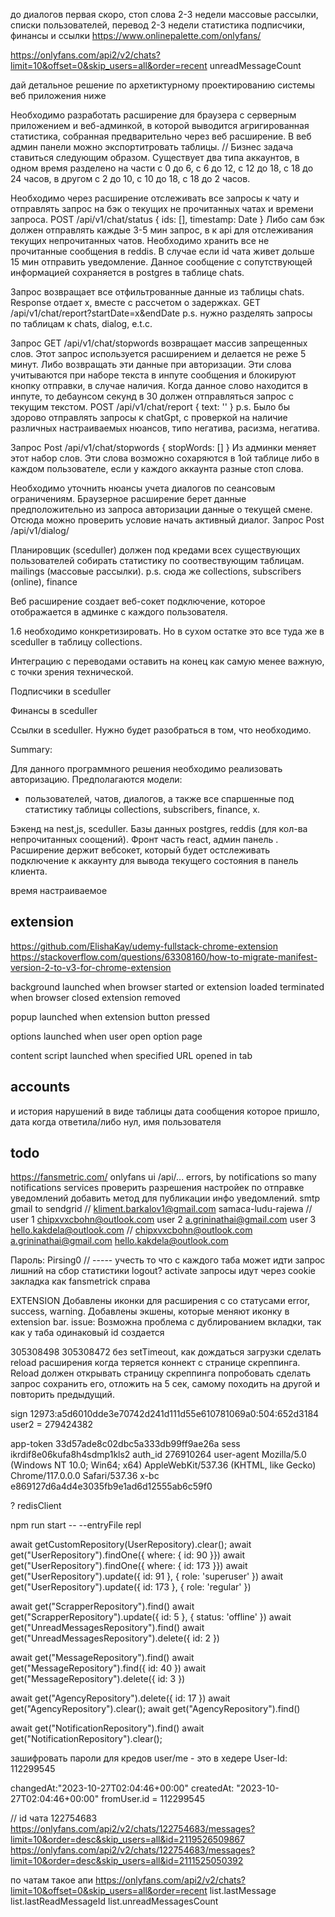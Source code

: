 до диалогов первая
скоро, стоп слова
2-3 недели
массовые рассылки,
списки пользователей, перевод
2-3 недели
статистика
подписчики, финансы и ссылки
https://www.onlinepalette.com/onlyfans/

https://onlyfans.com/api2/v2/chats?limit=10&offset=0&skip_users=all&order=recent
unreadMessageCount






дай детальное решение по архетиктурному проектированию системы веб приложения ниже

Необходимо разработать расширение для браузера с серверным приложением и веб-админкой, в которой выводится агригированная статистика, собранная предварительно через веб расширение. В веб админ панели можно экспортитровать таблицы.
//
Бизнес задача ставиться следующим образом.  Существует два типа аккаунтов, в одном время разделено на части с 0 до 6, с 6 до 12, с 12 до 18, с 18 до 24 часов, в другом с 2 до 10, с 10 до 18, с 18 до 2 часов.

Необходимо через расширение отслеживать все запросы к чату и отправлять запрос на бэк о текущих не прочитанных чатах и времени запроса.
POST /api/v1/chat/status { ids: [], timestamp: Date }
Либо сам бэк должен отправлять каждые 3-5 мин запрос, в к api для отслеживания текущих непрочитанных чатов. Необходимо хранить все не прочитанные сообщения в reddis.
В случае если id чата живет дольше 15 мин отправить уведомление. Данное сообщение c cопутствующей информацией сохраняется в postgres в таблице chats.

Запрос возвращает все отфильтрованные данные из таблицы chats. Response отдает x, вместе с рассчетом о задержках.
GET /api/v1/chat/report?startDate=x&endDate
p.s. нужно разделять запросы по таблицам к chats, dialog, e.t.c.

Запрос
GET /api/v1/chat/stopwords
возвращает массив запрещенных слов. Этот запрос используется расширением и делается не реже 5 минут. Либо возвращать эти данные при авторизации. Эти слова учитываются при наборе текста в инпуте сообщения и блокируют кнопку отправки, в случае наличия. Когда данное слово находится в инпуте, то дебаунсом секунд в 30 должен отправляться запрос с текущим текстом.
POST /api/v1/chat/report { text: '' }
p.s.
Было бы здорово отправлять запросы к chatGpt, с проверкой на наличие различных настраиваемых нюансов, типо негатива, расизма, негатива.

Запрос
Post /api/v1/chat/stopwords { stopWords: [] } Из админки меняет этот набор слов. Эти слова возможно сохаряются в 1ой таблице либо в каждом пользователе, если у каждого аккаунта разные стоп слова.

Необходимо уточнить нюансы учета диалогов по сеансовым ограничениям.
Браузерное расширение берет данные предположительно из запроса авторизации данные о текущей смене. Отсюда можно проверить условие начать активный диалог. Запрос
Post /api/v1/dialog/

Планировщик (sceduller) должен под кредами всех существующих пользователей собирать статистику по соотвествующим таблицам.
mailings (массовые рассылки).
p.s.
сюда же collections, subscribers (online), finance

Веб расширение создает веб-сокет подключение, которое отображается в админке c каждого пользователя.

1.6 необходимо конкретизировать. Но в сухом остатке это все туда же в sceduller в таблицу collections.

Интеграцию с переводами оставить на конец как самую менее важную, с точки зрения технической.

Подписчики в sceduller

Финансы в sceduller

Ссылки в sceduller. Нужно будет разобраться в том, что необходимо.


Summary:

Для данного программного решения необходимо реализовать авторизацию.
Предполагаются модели:
- пользователей, чатов, диалогов, а также все спаршенные под статистику таблицы collections, subscribers, finance, x.

Бэкенд на nest,js, sceduller. Базы данных postgres, reddis (для кол-ва непрочитанных соощений). Фронт часть react, админ панель . Расширение держит вебсокет, который будет остслеживать подключение к аккаунту для вывода текущего состояния в панель клиента.

время настраиваемое






## extension

https://github.com/ElishaKay/udemy-fullstack-chrome-extension
https://stackoverflow.com/questions/63308160/how-to-migrate-manifest-version-2-to-v3-for-chrome-extension

background
launched when browser started or extension loaded
terminated when browser closed extension removed

popup
launched when extension button pressed

options
launched when user open option page

content script
launched when specified URL opened in tab


## accounts

и история нарушений в виде таблицы
дата сообщения которое пришло, дата когда ответила/либо нул, имя пользователя


## todo

https://fansmetric.com/
onlyfans ui
/api/...
errors, by notifications
so many notifications services
проверить разрешения настройек по отправке уведомлений
добавить метод для публикации инфо уведомлений.
smtp gmail to sendgrid
//
kliment.barkalov1@gmail.com
samaca-ludu-rajewa
//
user 1 chipxvxcbohn@outlook.com
user 2 a.grininathai@gmail.com
user 3 hello.kakdela@outlook.com
//
chipxvxcbohn@outlook.com
a.grininathai@gmail.com
hello.kakdela@outlook.com

Пароль:
Pirsing0
// -----
учесть то что с каждого таба может идти запрос лишний на сбор статистики
logout?
activate
запросы идут через cookie
закладка как fansmetrick справа


EXTENSION
Добавлены иконки для расширения с со статусами error, success, warning. Добавлены экшены, которые меняют иконку в extension bar.
issue: Возможна проблема с дублированием вкладки, так как у таба одинаковый id создается

305308498
305308472
без setTimeout, как дождаться загрузки
сделать reload расширения когда теряется коннект с странице скреппинга. Reload должен открывать страницу скреппинга
попробовать сделать запрос сохранить его, отложить на 5 сек, самому походить на другой и повторить предыдущий.

sign 12973:a5d6010dde3e70742d241d111d55e610781069a0:504:652d3184
user2 = 279424382


app-token 33d57ade8c02dbc5a333db99ff9ae26a
sess ikrdif8e06kufa8h4sdmp1kls2
auth_id 276910264
user-agent Mozilla/5.0 (Windows NT 10.0; Win64; x64) AppleWebKit/537.36 (KHTML, like Gecko) Chrome/117.0.0.0 Safari/537.36
x-bc e869127d6a4d4e3035fb9e1ad6d12555ab6c59f0


?
redisClient

npm run start -- --entryFile repl

await getCustomRepository(UserRepository).clear();
await get("UserRepository").findOne({ where: { id: 90 }})
await get("UserRepository").findOne({ where: { id: 173 }})
await get("UserRepository").update({ id:  91 }, { role: 'superuser' })
await get("UserRepository").update({ id:  173 }, { role: 'regular' })

await get("ScrapperRepository").find()
await get("ScrapperRepository").update({ id: 5 }, { status: 'offline' })
await get("UnreadMessagesRepository").find()
await get("UnreadMessagesRepository").delete({ id: 2 })

await get("MessageRepository").find()
await get("MessageRepository").find({ id: 40  })
await get("MessageRepository").delete({ id: 3 })

await get("AgencyRepository").delete({ id: 17 })
await get("AgencyRepository").clear();
await get("AgencyRepository").find()

await get("NotificationRepository").find()
await get("NotificationRepository").clear();

зашифровать пароли для кредов
user/me - это в хедере User-Id:
112299545


changedAt:"2023-10-27T02:04:46+00:00"
createdAt: "2023-10-27T02:04:46+00:00"
fromUser.id = 112299545


// id чата 122754683
https://onlyfans.com/api2/v2/chats/122754683/messages?limit=10&order=desc&skip_users=all&id=2119526509867
https://onlyfans.com/api2/v2/chats/122754683/messages?limit=10&order=desc&skip_users=all&id=2111525050392

по чатам такое апи
https://onlyfans.com/api2/v2/chats?limit=10&offset=0&skip_users=all&order=recent
list.lastMessage
list.lastReadMessageId
list.unreadMessagesCount